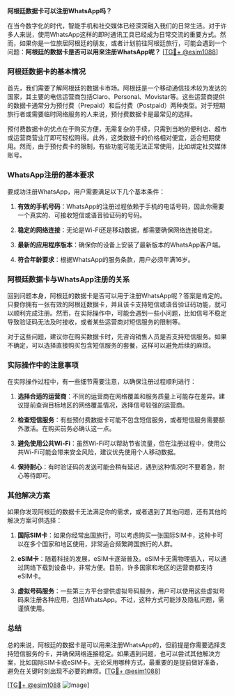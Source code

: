**阿根廷数据卡可以注册WhatsApp吗？**

在当今数字化的时代，智能手机和社交媒体已经深深融入我们的日常生活。对于许多人来说，使用WhatsApp这样的即时通讯工具已经成为日常交流的重要方式。然而，如果你是一位旅居阿根廷的朋友，或者计划前往阿根廷旅行，可能会遇到一个问题：**阿根廷的数据卡是否可以用来注册WhatsApp呢？** [[TG💪+ @esim1088](https://t.me/s/esim1088)]

### 阿根廷数据卡的基本情况

首先，我们需要了解阿根廷的数据卡市场。阿根廷是一个移动通信技术较为发达的国家，其主要的电信运营商包括Claro、Personal、Movistar等。这些运营商提供的数据卡通常分为预付费（Prepaid）和后付费（Postpaid）两种类型。对于短期旅行者或需要临时网络服务的人来说，预付费数据卡是最常见的选择。

预付费数据卡的优点在于购买方便，无需复杂的手续，只需到当地的便利店、超市或运营商营业厅即可轻松购得。此外，这类数据卡的价格相对便宜，适合短期使用。然而，由于预付费卡的限制，有些功能可能无法正常使用，比如绑定社交媒体账号。

### WhatsApp注册的基本要求

要成功注册WhatsApp，用户需要满足以下几个基本条件：

1. **有效的手机号码**：WhatsApp的注册过程依赖于手机的电话号码，因此你需要一个真实的、可接收短信或语音验证码的号码。
   
2. **稳定的网络连接**：无论是Wi-Fi还是移动数据，都需要确保网络连接稳定。

3. **最新的应用程序版本**：确保你的设备上安装了最新版本的WhatsApp客户端。

4. **符合年龄要求**：根据WhatsApp的服务条款，用户必须年满16岁。

### 阿根廷数据卡与WhatsApp注册的关系

回到问题本身，阿根廷的数据卡是否可以用于注册WhatsApp呢？答案是肯定的。只要你拥有一张有效的阿根廷数据卡，并且该卡支持短信或语音验证码功能，就可以顺利完成注册。然而，在实际操作中，可能会遇到一些小问题，比如信号不稳定导致验证码无法及时接收，或者某些运营商对短信服务的限制等。

对于这些问题，建议你在购买数据卡时，先咨询销售人员是否支持短信服务。如果不确定，可以选择直接购买包含短信服务的套餐，这样可以避免后续的麻烦。

### 实际操作中的注意事项

在实际操作过程中，有一些细节需要注意，以确保注册过程顺利进行：

1. **选择合适的运营商**：不同的运营商在网络覆盖和服务质量上可能存在差异。建议提前查询目标地区的网络覆盖情况，选择信号较强的运营商。

2. **检查短信服务**：有些预付费数据卡可能不包含短信服务，或者短信服务需要额外激活。在购买前务必确认这一点。

3. **避免使用公共Wi-Fi**：虽然Wi-Fi可以帮助节省流量，但在注册过程中，使用公共Wi-Fi可能会带来安全风险，建议优先使用个人移动数据。

4. **保持耐心**：有时验证码的发送可能会稍有延迟，遇到这种情况时不要着急，耐心等待即可。

### 其他解决方案

如果你发现阿根廷的数据卡无法满足你的需求，或者遇到了其他问题，还有其他的解决方案可供选择：

1. **国际SIM卡**：如果你经常出国旅行，可以考虑购买一张国际SIM卡，这种卡可以在多个国家和地区使用，非常适合频繁跨国旅行的人群。

2. **eSIM卡**：随着科技的发展，eSIM卡逐渐普及。eSIM卡无需物理插入，可以通过网络下载到设备中，非常方便。目前，许多国家和地区的运营商都支持eSIM卡。

3. **虚拟号码服务**：一些第三方平台提供虚拟号码服务，用户可以使用这些虚拟号码来注册各种应用，包括WhatsApp。不过，这种方式可能涉及隐私问题，需谨慎使用。

### 总结

总的来说，阿根廷的数据卡是可以用来注册WhatsApp的，但前提是你需要选择支持短信服务的卡，并确保网络连接稳定。如果遇到问题，也可以尝试其他解决方案，比如国际SIM卡或eSIM卡。无论采用哪种方式，最重要的是提前做好准备，避免在关键时刻出现不必要的麻烦。[[TG💪+ @esim1088](https://t.me/s/esim1088)]

[[TG💪+ @esim1088](https://t.me/s/esim1088) ![Image](https://i.postimg.cc/4NQfJmqS/Snipaste-2025-05-13-00-14-12.png)]